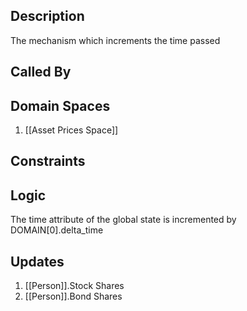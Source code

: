 ## Description

The mechanism which increments the time passed
## Called By
## Domain Spaces
1. [[Asset Prices Space]]
## Constraints
## Logic
The time attribute of the global state is incremented by DOMAIN[0].delta_time

## Updates

1. [[Person]].Stock Shares
2. [[Person]].Bond Shares

